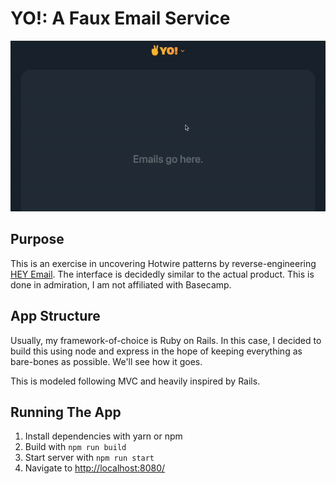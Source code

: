 # YO!: A Faux Email Service
![Gif showing what the project looks like today](./doc/images/yo-menu-demo.gif)

## Purpose
This is an exercise in uncovering Hotwire patterns by reverse-engineering
[HEY Email](https://hey.com/). The interface is decidedly similar to the actual
product. This is done in admiration, I am not affiliated with Basecamp.

## App Structure
Usually, my framework-of-choice is Ruby on Rails. In this case, I decided to
build this using node and express in the hope of keeping everything
as bare-bones as possible. We'll see how it goes.

This is modeled following MVC and heavily inspired by Rails.

## Running The App
1. Install dependencies with yarn or npm
1. Build with `npm run build`
1. Start server with `npm run start`
1. Navigate to [http://localhost:8080/](http://localhost:8080/)
